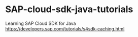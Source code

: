 # SAP-cloud-sdk-java-tutorials
Learning SAP Cloud SDK for Java https://developers.sap.com/tutorials/s4sdk-caching.html
